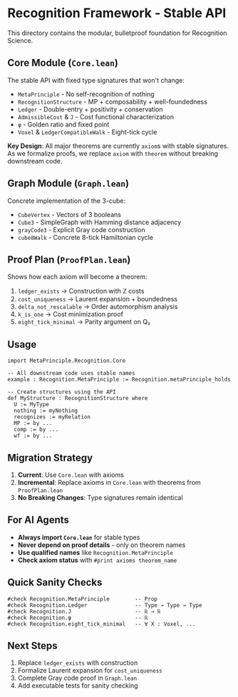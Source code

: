 # Recognition Framework - Stable API

This directory contains the modular, bulletproof foundation for Recognition Science.

## Core Module (`Core.lean`)

The stable API with fixed type signatures that won't change:

- `MetaPrinciple` - No self-recognition of nothing
- `RecognitionStructure` - MP + composability + well-foundedness  
- `Ledger` - Double-entry + positivity + conservation
- `AdmissibleCost` & `J` - Cost functional characterization
- `φ` - Golden ratio and fixed point
- `Voxel` & `LedgerCompatibleWalk` - Eight-tick cycle

**Key Design**: All major theorems are currently `axiom`s with stable signatures.
As we formalize proofs, we replace `axiom` with `theorem` without breaking downstream code.

## Graph Module (`Graph.lean`)

Concrete implementation of the 3-cube:
- `CubeVertex` - Vectors of 3 booleans
- `Cube3` - SimpleGraph with Hamming distance adjacency
- `grayCode3` - Explicit Gray code construction
- `cube8Walk` - Concrete 8-tick Hamiltonian cycle

## Proof Plan (`ProofPlan.lean`)

Shows how each axiom will become a theorem:
1. `ledger_exists` → Construction with ℤ costs
2. `cost_uniqueness` → Laurent expansion + boundedness
3. `delta_not_rescalable` → Order automorphism analysis
4. `k_is_one` → Cost minimization proof
5. `eight_tick_minimal` → Parity argument on Q₃

## Usage

```lean
import MetaPrinciple.Recognition.Core

-- All downstream code uses stable names
example : Recognition.MetaPrinciple := Recognition.metaPrinciple_holds

-- Create structures using the API
def MyStructure : RecognitionStructure where
  U := MyType
  nothing := myNothing
  recognizes := myRelation
  MP := by ...
  comp := by ...
  wf := by ...
```

## Migration Strategy

1. **Current**: Use `Core.lean` with axioms
2. **Incremental**: Replace axioms in `Core.lean` with theorems from `ProofPlan.lean`
3. **No Breaking Changes**: Type signatures remain identical

## For AI Agents

- **Always import `Core.lean`** for stable types
- **Never depend on proof details** - only on theorem names
- **Use qualified names** like `Recognition.MetaPrinciple`
- **Check axiom status** with `#print axioms theorem_name`

## Quick Sanity Checks

```lean
#check Recognition.MetaPrinciple        -- Prop
#check Recognition.Ledger               -- Type → Type → Type
#check Recognition.J                    -- ℝ → ℝ  
#check Recognition.φ                    -- ℝ
#check Recognition.eight_tick_minimal   -- ∀ X : Voxel, ...
```

## Next Steps

1. Replace `ledger_exists` with construction
2. Formalize Laurent expansion for `cost_uniqueness`
3. Complete Gray code proof in `Graph.lean`
4. Add executable tests for sanity checking
